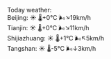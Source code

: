 Today weather:  
Beijing: ☀️   🌡️+0°C 🌬️↘19km/h  
Tianjin: ☀️   🌡️+0°C 🌬️↘11km/h  
Shijiazhuang: ☀️   🌡️+1°C 🌬️↖5km/h  
Tangshan: ☀️   🌡️-5°C 🌬️↓3km/h  
